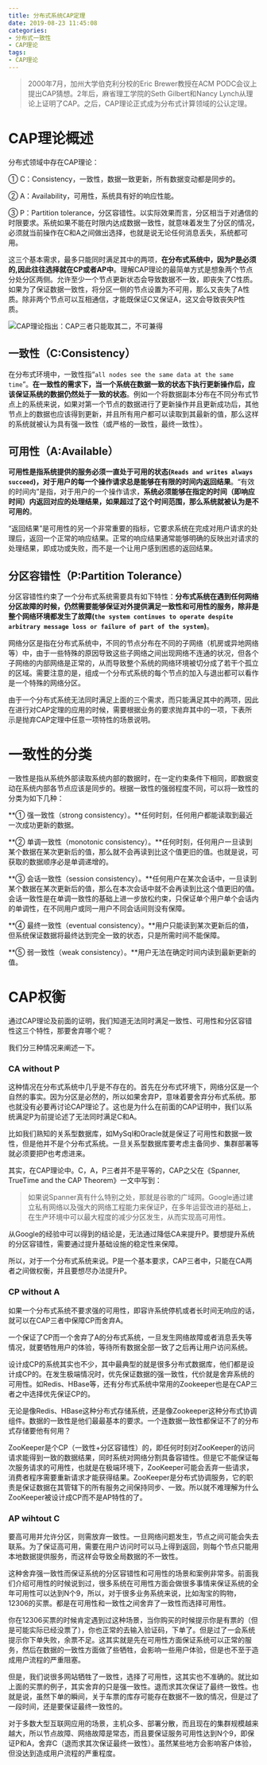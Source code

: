 ```yaml
---
title: 分布式系统CAP定理
date: 2019-08-23 11:45:08
categories: 
- 分布式一致性
- CAP理论
tags:
- CAP理论
---
```


> 2000年7月，加州大学伯克利分校的Eric Brewer教授在ACM PODC会议上提出CAP猜想。2年后，麻省理工学院的Seth Gilbert和Nancy Lynch从理论上证明了CAP。之后，CAP理论正式成为分布式计算领域的公认定理。

# CAP理论概述

分布式领域中存在CAP理论：

① C：Consistency，一致性，数据一致更新，所有数据变动都是同步的。

② A：Availability，可用性，系统具有好的响应性能。

③ P：Partition tolerance，分区容错性。以实际效果而言，分区相当于对通信的时限要求。系统如果不能在时限内达成数据一致性，就意味着发生了分区的情况，必须就当前操作在C和A之间做出选择，也就是说无论任何消息丢失，系统都可用。

这三个基本需求，最多只能同时满足其中的两项，**在分布式系统中，因为P是必须的,因此往往选择就在CP或者AP中**。理解CAP理论的最简单方式是想象两个节点分处分区两侧。允许至少一个节点更新状态会导致数据不一致，即丧失了C性质。如果为了保证数据一致性，将分区一侧的节点设置为不可用，那么又丧失了A性质。除非两个节点可以互相通信，才能既保证C又保证A，这又会导致丧失P性质。

![CAP理论指出：CAP三者只能取其二，不可兼得](distributed-systems-cap/1460000014918854.png)

## 一致性（C:Consistency）

在分布式环境中，一致性指“`all nodes see the same data at the same time`”。**在一致性的需求下，当一个系统在数据一致的状态下执行更新操作后，应该保证系统的数据仍然处于一致的状态**。例如一个将数据副本分布在不同分布式节点上的系统来说，如果对第一个节点的数据进行了更新操作并且更新成功后，其他节点上的数据也应该得到更新，并且所有用户都可以读取到其最新的值，那么这样的系统就被认为具有强一致性（或严格的一致性，最终一致性）。

## 可用性（A:Available）

**可用性是指系统提供的服务必须一直处于可用的状态(`Reads and writes always succeed`)，对于用户的每一个操作请求总是能够在有限的时间内返回结果**。“有效的时间内”是指，对于用户的一个操作请求，**系统必须能够在指定的时间（即响应时间）内返回对应的处理结果，如果超过了这个时间范围，那么系统就被认为是不可用的**。

“返回结果”是可用性的另一个非常重要的指标，它要求系统在完成对用户请求的处理后，返回一个正常的响应结果。正常的响应结果通常能够明确的反映出对请求的处理结果，即成功或失败，而不是一个让用户感到困惑的返回结果。

## 分区容错性（P:Partition Tolerance）

分区容错性约束了一个分布式系统需要具有如下特性：**分布式系统在遇到任何网络分区故障的时候，仍然需要能够保证对外提供满足一致性和可用性的服务，除非是整个网络环境都发生了故障(`the system continues to operate despite arbitrary message loss or failure of part of the system`)**。

网络分区是指在分布式系统中，不同的节点分布在不同的子网络（机房或异地网络等）中，由于一些特殊的原因导致这些子网络之间出现网络不连通的状况，但各个子网络的内部网络是正常的，从而导致整个系统的网络环境被切分成了若干个孤立的区域。需要注意的是，组成一个分布式系统的每个节点的加入与退出都可以看作是一个特殊的网络分区。

由于一个分布式系统无法同时满足上面的三个需求，而只能满足其中的两项，因此在进行对CAP定理的应用的时候，需要根据业务的要求抛弃其中的一项，下表所示是抛弃CAP定理中任意一项特性的场景说明。

# 一致性的分类

一致性是指从系统外部读取系统内部的数据时，在一定约束条件下相同，即数据变动在系统内部各节点应该是同步的。根据一致性的强弱程度不同，可以将一致性的分类为如下几种：

**① 强一致性（strong consistency）。**任何时刻，任何用户都能读取到最近一次成功更新的数据。

**② 单调一致性（monotonic consistency）。**任何时刻，任何用户一旦读到某个数据在某次更新后的值，那么就不会再读到比这个值更旧的值。也就是说，可获取的数据顺序必是单调递增的。

**③ 会话一致性（session consistency）。**任何用户在某次会话中，一旦读到某个数据在某次更新后的值，那么在本次会话中就不会再读到比这个值更旧的值。会话一致性是在单调一致性的基础上进一步放松约束，只保证单个用户单个会话内的单调性，在不同用户或同一用户不同会话间则没有保障。

**④ 最终一致性（eventual consistency）。**用户只能读到某次更新后的值，但系统保证数据将最终达到完全一致的状态，只是所需时间不能保障。

**⑤ 弱一致性（weak consistency）。**用户无法在确定时间内读到最新更新的值。

# CAP权衡

通过CAP理论及前面的证明，我们知道无法同时满足一致性、可用性和分区容错性这三个特性，那要舍弃哪个呢？

我们分三种情况来阐述一下。

### CA without P

这种情况在分布式系统中几乎是不存在的。首先在分布式环境下，网络分区是一个自然的事实。因为分区是必然的，所以如果舍弃P，意味着要舍弃分布式系统。那也就没有必要再讨论CAP理论了。这也是为什么在前面的CAP证明中，我们以系统满足P为前提论述了无法同时满足C和A。

比如我们熟知的关系型数据库，如MySql和Oracle就是保证了可用性和数据一致性，但是他并不是个分布式系统。一旦关系型数据库要考虑主备同步、集群部署等就必须要把P也考虑进来。

其实，在CAP理论中。C，A，P三者并不是平等的，CAP之父在《Spanner, TrueTime and the CAP Theorem》一文中写到：

> 如果说Spanner真有什么特别之处，那就是谷歌的广域网。Google通过建立私有网络以及强大的网络工程能力来保证P，在多年运营改进的基础上，在生产环境中可以最大程度的减少分区发生，从而实现高可用性。

从Google的经验中可以得到的结论是，无法通过降低CA来提升P。要想提升系统的分区容错性，需要通过提升基础设施的稳定性来保障。

所以，对于一个分布式系统来说。P是一个基本要求，CAP三者中，只能在CA两者之间做权衡，并且要想尽办法提升P。

### CP without A

如果一个分布式系统不要求强的可用性，即容许系统停机或者长时间无响应的话，就可以在CAP三者中保障CP而舍弃A。

一个保证了CP而一个舍弃了A的分布式系统，一旦发生网络故障或者消息丢失等情况，就要牺牲用户的体验，等待所有数据全部一致了之后再让用户访问系统。

设计成CP的系统其实也不少，其中最典型的就是很多分布式数据库，他们都是设计成CP的。在发生极端情况时，优先保证数据的强一致性，代价就是舍弃系统的可用性。如Redis、HBase等，还有分布式系统中常用的Zookeeper也是在CAP三者之中选择优先保证CP的。

无论是像Redis、HBase这种分布式存储系统，还是像Zookeeper这种分布式协调组件。数据的一致性是他们最最基本的要求。一个连数据一致性都保证不了的分布式存储要他有何用？

ZooKeeper是个CP（一致性+分区容错性）的，即任何时刻对ZooKeeper的访问请求能得到一致的数据结果，同时系统对网络分割具备容错性。但是它不能保证每次服务请求的可用性，也就是在极端环境下，ZooKeeper可能会丢弃一些请求，消费者程序需要重新请求才能获得结果。ZooKeeper是分布式协调服务，它的职责是保证数据在其管辖下的所有服务之间保持同步、一致。所以就不难理解为什么ZooKeeper被设计成CP而不是AP特性的了。

### AP wihtout C

要高可用并允许分区，则需放弃一致性。一旦网络问题发生，节点之间可能会失去联系。为了保证高可用，需要在用户访问时可以马上得到返回，则每个节点只能用本地数据提供服务，而这样会导致全局数据的不一致性。

这种舍弃强一致性而保证系统的分区容错性和可用性的场景和案例非常多。前面我们介绍可用性的时候说到过，很多系统在可用性方面会做很多事情来保证系统的全年可用性可以达到N个9，所以，对于很多业务系统来说，比如淘宝的购物，12306的买票。都是在可用性和一致性之间舍弃了一致性而选择可用性。

你在12306买票的时候肯定遇到过这种场景，当你购买的时候提示你是有票的（但是可能实际已经没票了），你也正常的去输入验证码，下单了。但是过了一会系统提示你下单失败，余票不足。这其实就是先在可用性方面保证系统可以正常的服务，然后在数据的一致性方面做了些牺牲，会影响一些用户体验，但是也不至于造成用户流程的严重阻塞。

但是，我们说很多网站牺牲了一致性，选择了可用性，这其实也不准确的。就比如上面的买票的例子，其实舍弃的只是强一致性。退而求其次保证了最终一致性。也就是说，虽然下单的瞬间，关于车票的库存可能存在数据不一致的情况，但是过了一段时间，还是要保证最终一致性的。

对于多数大型互联网应用的场景，主机众多、部署分散，而且现在的集群规模越来越大，所以节点故障、网络故障是常态，而且要保证服务可用性达到N个9，即保证P和A，舍弃C（退而求其次保证最终一致性）。虽然某些地方会影响客户体验，但没达到造成用户流程的严重程度。